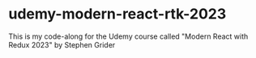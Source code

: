 # udemy-modern-react-rtk-2023
This is my code-along for the Udemy course called "Modern React with Redux 2023" by Stephen Grider
